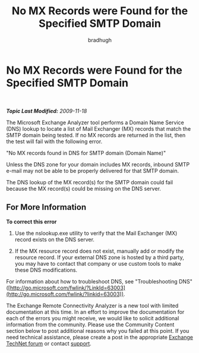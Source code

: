 ﻿---
title: No MX Records were Found for the Specified SMTP Domain
author: bradhugh
ms.author: bradhugh
manager: tpolitis
audience: ITPro 
ms.topic: article 
ms.service: remote-connect-tool
localization_priority: Normal
description: 
---

<div data-xmlns="http://www.w3.org/1999/xhtml">

<div class="topic" data-xmlns="http://www.w3.org/1999/xhtml" data-msxsl="urn:schemas-microsoft-com:xslt" data-cs="http://msdn.microsoft.com/en-us/">

<div data-asp="http://msdn2.microsoft.com/asp">

# No MX Records were Found for the Specified SMTP Domain

</div>

<div id="mainSection">

<div id="mainBody">

<span> </span>

_**Topic Last Modified:** 2009-11-18_

The Microsoft Exchange Analyzer tool performs a Domain Name Service (DNS) lookup to locate a list of Mail Exchanger (MX) records that match the SMTP domain being tested. If no MX records are returned in the list, then the test will fail with the following error.  
  
"No MX records found in DNS for SMTP domain (Domain Name)"

Unless the DNS zone for your domain includes MX records, inbound SMTP e-mail may not be able to be properly delivered for that SMTP domain.

The DNS lookup of the MX record(s) for the SMTP domain could fail because the MX record(s) could be missing on the DNS server.

<div>

## For More Information

**To correct this error**

1.  Use the nslookup.exe utility to verify that the Mail Exchanger (MX) record exists on the DNS server.

2.  If the MX resource record does not exist, manually add or modify the resource record. If your external DNS zone is hosted by a third party, you may have to contact that company or use custom tools to make these DNS modifications.

For information about how to troubleshoot DNS, see "Troubleshooting DNS" ([http://go.microsoft.com/fwlink/?LinkId=63003](http://go.microsoft.com/fwlink/?linkid=63003)).

The Exchange Remote Connectivity Analyzer is a new tool with limited documentation at this time. In an effort to improve the documentation for each of the errors you might receive, we would like to solicit additional information from the community. Please use the Community Content section below to post additional reasons why you failed at this point. If you need technical assistance, please create a post in the appropriate [Exchange TechNet forum](http://go.microsoft.com/fwlink/?linkid=73420) or contact [support](http://go.microsoft.com/fwlink/?linkid=8158).

</div>

</div>

<span> </span>

</div>

</div>

</div>

